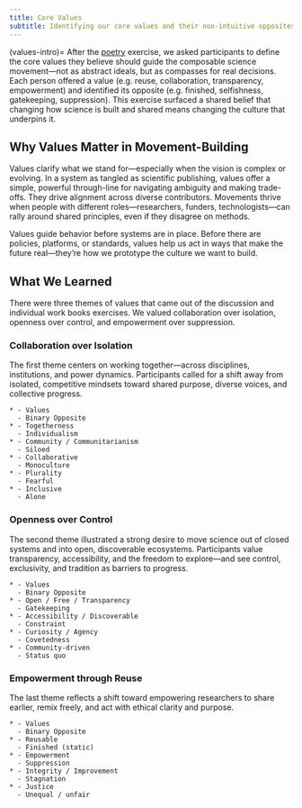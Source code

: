 ```yaml
---
title: Core Values
subtitle: Identifying our core values and their non-intuitive opposites
---
```


(values-intro)=
After the [poetry](./poetry.md) exercise, we asked participants to define the core values they believe should guide the composable science movement—not as abstract ideals, but as compasses for real decisions. Each person offered a value (e.g. reuse, collaboration, transparency, empowerment) and identified its opposite (e.g. finished, selfishness, gatekeeping, suppression). This exercise surfaced a shared belief that changing how science is built and shared means changing the culture that underpins it.

## Why Values Matter in Movement-Building

Values clarify what we stand for—especially when the vision is complex or evolving. In a system as tangled as scientific publishing, values offer a simple, powerful through-line for navigating ambiguity and making trade-offs. They drive alignment across diverse contributors. Movements thrive when people with different roles—researchers, funders, technologists—can rally around shared principles, even if they disagree on methods.

Values guide behavior before systems are in place. Before there are policies, platforms, or standards, values help us act in ways that make the future real—they’re how we prototype the culture we want to build.

## What We Learned

There were three themes of values that came out of the discussion and individual work books exercises. We valued collaboration over isolation, openness over control, and empowerment over suppression.

### Collaboration over Isolation

The first theme centers on working together—across disciplines, institutions, and power dynamics. Participants called for a shift away from isolated, competitive mindsets toward shared purpose, diverse voices, and collective progress.

```{list-table header-rows=1}
* - Values
  - Binary Opposite
* - Togetherness
  - Individualism
* - Community / Communitarianism
  - Siloed
* - Collaborative
  - Monoculture
* - Plurality
  - Fearful
* - Inclusive
  - Alone
```

### Openness over Control

The second theme illustrated a strong desire to move science out of closed systems and into open, discoverable ecosystems. Participants value transparency, accessibility, and the freedom to explore—and see control, exclusivity, and tradition as barriers to progress.

```{list-table header-rows=1}
* - Values
  - Binary Opposite
* - Open / Free / Transparency
  - Gatekeeping
* - Accessibility / Discoverable
  - Constraint
* - Curiosity / Agency
  - Covetedness
* - Community-driven
  - Status quo
```

### Empowerment through Reuse

The last theme reflects a shift toward empowering researchers to share earlier, remix freely, and act with ethical clarity and purpose.

```{list-table header-rows=1}
* - Values
  - Binary Opposite
* - Reusable
  - Finished (static)
* - Empowerment
  - Suppression
* - Integrity / Improvement
  - Stagnation
* - Justice
  - Unequal / unfair
```
